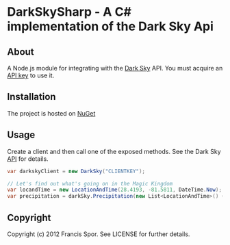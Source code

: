 DarkSkySharp - A C# implementation of the Dark Sky Api
==========================================

About
-----

A Node.js module for integrating with the [Dark Sky](http://darkskyapp.com) API. You must acquire an [API key](https://developer.darkskyapp.com/) to use it.

Installation
------------

The project is hosted on [NuGet](https://nuget.org/packages/DarkSkySharp) 

Usage
-----

Create a client and then call one of the exposed methods. See the 
Dark Sky [API](http://darkskyapp.com/api/) for details.

```c#
var darkskyClient = new DarkSky("CLIENTKEY");

// Let's find out what's going on in the Magic Kingdom
var locandTime = new LocationAndTime(28.4193, -81.5811, DateTime.Now);
var precipitation = darkSky.Precipitation(new List<LocationAndTime>() { locandTime });

```


Copyright
---------

Copyright (c) 2012 Francis Spor. See LICENSE for further details.